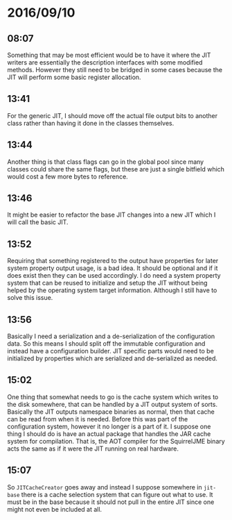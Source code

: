 # 2016/09/10

## 08:07

Something that may be most efficient would be to have it where the JIT writers
are essentially the description interfaces with some modified methods. However
they still need to be bridged in some cases because the JIT will perform
some basic register allocation.

## 13:41

For the generic JIT, I should move off the actual file output bits to another
class rather than having it done in the classes themselves.

## 13:44

Another thing is that class flags can go in the global pool since many classes
could share the same flags, but these are just a single bitfield which would
cost a few more bytes to reference.

## 13:46

It might be easier to refactor the base JIT changes into a new JIT which I
will call the basic JIT.

## 13:52

Requiring that something registered to the output have properties for later
system property output usage, is a bad idea. It should be optional and if it
does exist then they can be used accordingly. I do need a system property
system that can be reused to initialize and setup the JIT without being
helped by the operating system target information. Although I still have to
solve this issue.

## 13:56

Basically I need a serialization and a de-serialization of the configuration
data. So this means I should split off the immutable configuration and instead
have a configuration builder. JIT specific parts would need to be initialized
by properties which are serialized and de-serialized as needed.

## 15:02

One thing that somewhat needs to go is the cache system which writes to the
disk somewhere, that can be handled by a JIT output system of sorts. Basically
the JIT outputs namespace binaries as normal, then that cache can be read from
when it is needed. Before this was part of the configuration system, however
it no longer is a part of it. I suppose one thing I should do is have an actual
package that handles the JAR cache system for compilation. That is, the AOT
compiler for the SquirrelJME binary acts the same as if it were the JIT
running on real hardware.

## 15:07

So `JITCacheCreator` goes away and instead I suppose somewhere in `jit-base`
there is a cache selection system that can figure out what to use. It must
be in the base because it should not pull in the entire JIT since one might not
even be included at all.

